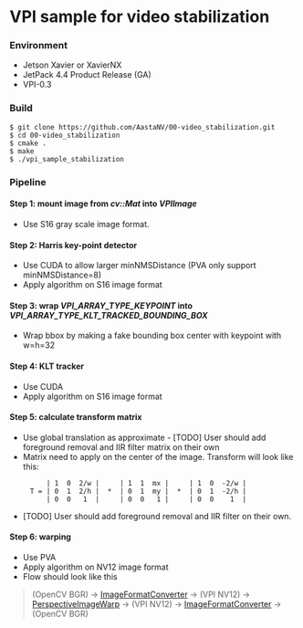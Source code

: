 # VPI sample for video stabilization

### Environment
* Jetson Xavier or XavierNX
* JetPack 4.4 Product Release (GA)
* VPI-0.3

### Build
```
$ git clone https://github.com/AastaNV/00-video_stabilization.git
$ cd 00-video_stabilization
$ cmake .
$ make
$ ./vpi_sample_stabilization
```

### Pipeline
#### Step 1:  mount image from *cv::Mat* into *VPIImage*
- Use S16 gray scale image format.

#### Step 2: Harris key-point detector
- Use CUDA to allow larger minNMSDistance (PVA only support minNMSDistance=8)
- Apply algorithm on S16 image format

#### Step 3: wrap *VPI_ARRAY_TYPE_KEYPOINT* into *VPI_ARRAY_TYPE_KLT_TRACKED_BOUNDING_BOX*
- Wrap bbox by making a fake bounding box center with keypoint with w=h=32

#### Step 4: KLT tracker
- Use CUDA
- Apply algorithm on S16 image format

#### Step 5: calculate transform matrix
- Use global translation as approximate
        - [TODO] User should add foreground removal and IIR filter matrix on their own
- Matrix need to apply on the center of the image. Transform will look like this:
```
         | 1  0  2/w |     | 1  1  mx |     | 1  0  -2/w |
     T = | 0  1  2/h |  *  | 0  1  my |  *  | 0  1  -2/h |
         | 0  0   1  |     | 0  0   1 |     | 0  0    1  |
```
- [TODO] User should add foreground removal and IIR filter on their own.

#### Step 6: warping
- Use PVA
 - Apply algorithm on NV12 image format
- Flow should look like this
> (OpenCV BGR) 
-> [ImageFormatConverter](http://) -> (VPI NV12) 
-> [PerspectiveImageWarp](http://)  -> (VPI NV12) 
-> [ImageFormatConverter](http://) -> (OpenCV BGR)
